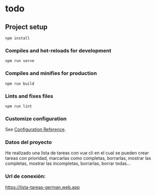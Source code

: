 # todo

## Project setup
```
npm install
```

### Compiles and hot-reloads for development
```
npm run serve
```

### Compiles and minifies for production
```
npm run build
```

### Lints and fixes files
```
npm run lint
```

### Customize configuration
See [Configuration Reference](https://cli.vuejs.org/config/).

### Datos del proyecto
He realizado una lista de tareas con vue cli en el cual se pueden crear tareas con prioridad, marcarlas como completas, borrarlas, mostrar las completas, mostrar las incompletas, borrarlas, borrar todas...

### Url de conexión:
https://lista-tareas-german.web.app
